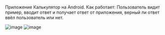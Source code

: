 Приложение Калькулятор на Android. 
Как работает:
Пользователь видит пример, вводит ответ и получает ответ от приложения, верный ли ответ ввёл пользователь или нет.

![image](https://github.com/user-attachments/assets/b2152331-3781-4436-92bc-53537c029e53) ![image](https://github.com/user-attachments/assets/f51cd2cc-9ad8-4cb0-8d2b-2cd67485a188)

